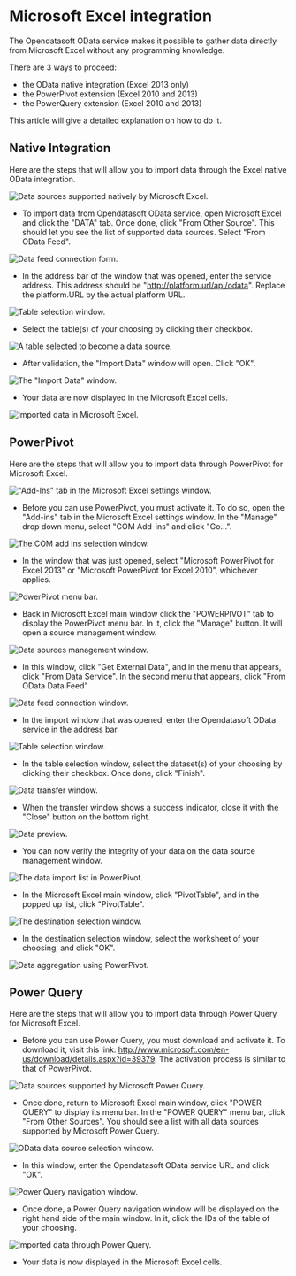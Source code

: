 # Microsoft Excel integration

The Opendatasoft OData service makes it possible to gather data directly from Microsoft Excel without any programming
knowledge.

There are 3 ways to proceed:

* the OData native integration (Excel 2013 only)
* the PowerPivot extension (Excel 2010 and 2013)
* the PowerQuery extension (Excel 2010 and 2013)

This article will give a detailed explanation on how to do it.

## Native Integration

Here are the steps that will allow you to import data through the Excel native OData integration.

![Data sources supported natively by Microsoft Excel.](odata/data1.png)

* To import data from Opendatasoft OData service, open Microsoft Excel and click the "DATA" tab. Once done, click
  "From Other Source". This should let you see the list of supported data sources. Select "From OData Feed".

![Data feed connection form.](odata/data2.png)

* In the address bar of the window that was opened, enter the service address. This address should be
  "http://platform.url/api/odata". Replace the platform.URL by the actual platform URL.

![Table selection window.](odata/data3.png)

* Select the table(s) of your choosing by clicking their checkbox.

![A table selected to become a data source.](odata/data4.png)

* After validation, the "Import Data" window will open. Click "OK".

![The "Import Data" window.](odata/data5.png)

* Your data are now displayed in the Microsoft Excel cells.

![Imported data in Microsoft Excel.](odata/data6.png)

## PowerPivot

Here are the steps that will allow you to import data through PowerPivot for Microsoft Excel.

!["Add-Ins" tab in the Microsoft Excel settings window.](odata/ppivot1.png)


* Before you can use PowerPivot, you must activate it. To do so, open the "Add-ins" tab in the Microsoft Excel settings
  window. In the "Manage" drop down menu, select "COM Add-ins" and click "Go...".

![The COM add ins selection window.](odata/ppivot2.png)


* In the window that was just opened, select "Microsoft PowerPivot for Excel 2013" or
  "Microsoft PowerPivot for Excel 2010", whichever applies.

![PowerPivot menu bar.](odata/ppivot3.png)

* Back in Microsoft Excel main window click the "POWERPIVOT" tab to display the PowerPivot menu bar. In it, click the
  "Manage" button. It will open a source management window.

![Data sources management window.](odata/ppivot4.png)

* In this window, click "Get External Data", and in the menu that appears, click "From Data Service". In the second
  menu that appears, click "From OData Data Feed"

![Data feed connection window.](odata/ppivot5.png)

* In the import window that was opened, enter the Opendatasoft OData service in the address bar.

![Table selection window.](odata/ppivot6.png)

* In the table selection window, select the dataset(s) of your choosing by clicking their checkbox. Once done, click
  "Finish".

![Data transfer window.](odata/ppivot7.png)

* When the transfer window shows a success indicator, close it with the "Close" button on the bottom right.

![Data preview.](odata/ppivot8.png)

* You can now verify the integrity of your data on the data source management window.

![The data import list in PowerPivot.](odata/ppivot10.png)

* In the Microsoft Excel main window, click "PivotTable", and in the popped up list, click "PivotTable".

![The destination selection window.](odata/ppivot11.png)

* In the destination selection window, select the worksheet of your choosing, and click "OK".

![Data aggregation using PowerPivot.](odata/ppivot12.png)


## Power Query

Here are the steps that will allow you to import data through Power Query for Microsoft Excel.


* Before you can use Power Query, you must download and activate it. To download it, visit
  this link: <http://www.microsoft.com/en-us/download/details.aspx?id=39379>. The activation process is similar to
  that of PowerPivot.

![Data sources supported by Microsoft Power Query.](odata/pquery1.png)

* Once done, return to Microsoft Excel main window, click "POWER QUERY" to display its menu bar. In the
  "POWER QUERY" menu bar, click "From Other Sources". You should see a list with all data sources supported by
  Microsoft Power Query.

![OData data source selection window.](odata/pquery2.png)

* In this window, enter the Opendatasoft OData service URL and click "OK".

![Power Query navigation window.](odata/pquery3.png)

* Once done, a Power Query navigation window will be displayed on the right hand side of the main window. In it, click
  the IDs of the table of your choosing.

![Imported data through Power Query.](odata/pquery4.png)

* Your data is now displayed in the Microsoft Excel cells.
